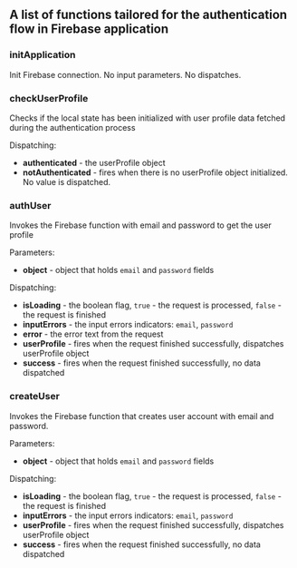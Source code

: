 ## A list of functions tailored for the authentication flow in Firebase application

### initApplication

Init Firebase connection. No input parameters. No dispatches.

### checkUserProfile

  Checks if the local state has been initialized with user profile data fetched during the authentication process
  
  Dispatching:
 * **authenticated** - the userProfile object
 * **notAuthenticated** - fires when there is no userProfile object initialized. No value is dispatched.
 
### authUser

  Invokes the Firebase function with email and password to get the user profile

  Parameters:
 * **object** - object that holds `email` and `password` fields

  Dispatching:
 * **isLoading** - the boolean flag, `true` - the request is processed, `false` - the request is finished
 * **inputErrors** - the input errors indicators: `email`, `password`
 * **error** - the error text from the request
 * **userProfile** - fires when the request finished successfully, dispatches userProfile object
 * **success** - fires when the request finished successfully, no data dispatched

### createUser

  Invokes the Firebase function that creates user account with email and password.

  Parameters:
 * **object** - object that holds `email` and `password` fields

  Dispatching:
 * **isLoading** - the boolean flag, `true` - the request is processed, `false` - the request is finished
 * **inputErrors** - the input errors indicators: `email`, `password`
 * **userProfile** - fires when the request finished successfully, dispatches userProfile object
 * **success** - fires when the request finished successfully, no data dispatched
 